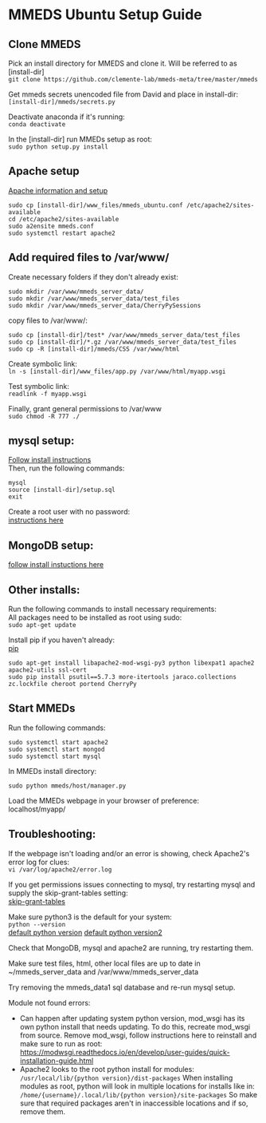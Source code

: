 # MMEDS Ubuntu Setup Guide
## Clone MMEDS
Pick an install directory for MMEDS and clone it. Will be referred to as [install-dir]\
`git clone https://github.com/clemente-lab/mmeds-meta/tree/master/mmeds`

Get mmeds secrets unencoded file from David and place in install-dir:\
`[install-dir]/mmeds/secrets.py`

Deactivate anaconda if it's running:\
`conda deactivate`

In the [install-dir] run MMEDs setup as root:\
`sudo python setup.py install`

## Apache setup
[Apache information and setup](https://ubuntu.com/tutorials/install-and-configure-apache#1-overview)

```
sudo cp [install-dir]/www_files/mmeds_ubuntu.conf /etc/apache2/sites-available
cd /etc/apache2/sites-available
sudo a2ensite mmeds.conf
sudo systemctl restart apache2
```

## Add required files to /var/www/
Create necessary folders if they don't already exist:
```
sudo mkdir /var/www/mmeds_server_data/
sudo mkdir /var/www/mmeds_server_data/test_files
sudo mkdir /var/www/mmeds_server_data/CherryPySessions
```

copy files to /var/www/:
```
sudo cp [install-dir]/test* /var/www/mmeds_server_data/test_files
sudo cp [install-dir]/*.gz /var/www/mmeds_server_data/test_files
sudo cp -R [install-dir]/mmeds/CSS /var/www/html
```

Create symbolic link:\
`ln -s [install-dir]/www_files/app.py /var/www/html/myapp.wsgi`

Test symbolic link:\
`readlink -f myapp.wsgi`

Finally, grant general permissions to /var/www\
`sudo chmod -R 777 ./`

## mysql setup:
[Follow install instructions](https://dev.mysql.com/doc/mysql-installation-excerpt/5.7/en/)\
Then, run the following commands:
```
mysql
source [install-dir]/setup.sql
exit
```

Create a root user with no password:\
[instructions here](https://www.digitalocean.com/community/tutorials/how-to-create-a-new-user-and-grant-permissions-in-mysql)

## MongoDB setup:
[follow install instuctions here](https://docs.mongodb.com/manual/installation/)

## Other installs:
Run the following commands to install necessary requirements:\
All packages need to be installed as root using sudo:\
`sudo apt-get update`

Install pip if you haven't already:\
[pip](https://linuxize.com/post/how-to-install-pip-on-ubuntu-20.04/)

```
sudo apt-get install libapache2-mod-wsgi-py3 python libexpat1 apache2 apache2-utils ssl-cert
sudo pip install psutil==5.7.3 more-itertools jaraco.collections zc.lockfile cheroot portend CherryPy
```

## Start MMEDs
Run the following commands:
```
sudo systemctl start apache2
sudo systemctl start mongod
sudo systemctl start mysql
```

In MMEDs install directory:
```
sudo python mmeds/host/manager.py
```

Load the MMEDs webpage in your browser of preference:\
localhost/myapp/


## Troubleshooting:
If the webpage isn't loading and/or an error is showing, check Apache2's error log for clues:\
`vi /var/log/apache2/error.log`

If you get permissions issues connecting to mysql, try restarting mysql and supply the skip-grant-tables setting:\
[skip-grant-tables](https://www.oreilly.com/library/view/mysql-8-cookbook/9781788395809/6ea03335-6ff2-4d4f-a008-48c8cf88fd01.xhtml)

Make sure python3 is the default for your system:\
`python --version`\
[default python version](https://unix.stackexchange.com/questions/410579/change-the-python3-default-version-in-ubuntu)
[default python version2](https://dev.to/serhatteker/how-to-upgrade-to-python-3-7-on-ubuntu-18-04-18-10-5hab)

Check that MongoDB, mysql and apache2 are running, try restarting them.

Make sure test files, html, other local files are up to date in ~/mmeds_server_data and /var/www/mmeds_server_data

Try removing the mmeds_data1 sql database and re-run mysql setup.

Module not found errors:
   - Can happen after updating system python version, mod_wsgi has its own python install that needs updating. To do this, recreate mod_wsgi from source.
    Remove mod_wsgi, follow instructions here to reinstall and make sure to run as root: https://modwsgi.readthedocs.io/en/develop/user-guides/quick-installation-guide.html
   - Apache2 looks to the root python install for modules: `/usr/local/lib/{python version}/dist-packages`
   When installing modules as root, python will look in multiple locations for installs like in: `/home/{username}/.local/lib/{python version}/site-packages`
   So make sure that required packages aren't in inaccessible locations and if so, remove them.
